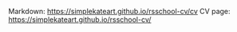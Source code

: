 Markdown: https://simplekateart.github.io/rsschool-cv/cv
CV page: https://simplekateart.github.io/rsschool-cv/